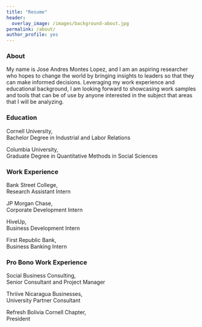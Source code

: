 ```yaml
---
title: "Resume"
header:
  overlay_image: /images/background-about.jpg
permalink: /about/
author_profile: yes
---
```


### About

My name is Jose Andres Montes Lopez, and I am an aspiring researcher who hopes to change the world by bringing insights to leaders so that they can make informed decisions. Leveraging my work experience and educational background, I am looking forward to showcasing work samples and tools that can be of use by anyone interested in the subject that areas that I will be analyzing.

### Education

Cornell University, <br>
Bachelor Degree in Industrial and Labor Relations

Columbia University, <br>
Graduate Degree in Quantitative Methods in Social Sciences

### Work Experience

Bank Street College, <br>
Research Assistant Intern

JP Morgan Chase, <br> 
Corporate Development Intern

HiveUp, <br> 
Business Development Intern

First Republic Bank, <br>
Business Banking Intern

### Pro Bono Work Experience

Social Business Consulting, <br>
Senior Consultant and Project Manager

Thriive Nicaragua Businesses, <br>
University Partner Consultant

Refresh Bolivia Cornell Chapter, <br>
President 